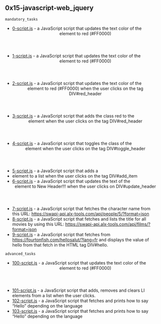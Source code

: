 ## 0x15-javascript-web_jquery

`mandatory_tasks`

* [0-script.js]() - a JavaScript script that updates the text color of the <header> element to red (#FF0000)
* [1-script.js]() - a JavaScript script that updates the text color of the <header> element to red (#FF0000)
* [2-script.js]() - a JavaScript script that updates the text color of the <header> element to red (#FF0000) when the user clicks on the tag DIV#red_header
* [3-script.js]() - a JavaScript script that adds the class red to the <header> element when the user clicks on the tag DIV#red_header
* [4-script.js]() - a JavaScript script that toggles the class of the <header> element when the user clicks on the tag DIV#toggle_header
* [5-script.js]() - a JavaScript script that adds a <li> element to a list when the user clicks on the tag DIV#add_item
* [6-script.js]() - a JavaScript script that updates the text of the <header> element to New Header!!! when the user clicks on DIV#update_header
* [7-script.js]() - a JavaScript script that fetches the character name from this URL: https://swapi-api.alx-tools.com/api/people/5/?format=json
* [8-script.js]() - a JavaScript script that fetches and lists the title for all movies by using this URL: https://swapi-api.alx-tools.com/api/films/?format=json
* [9-script.js]() - a JavaScript script that fetches from https://fourtonfish.com/hellosalut/?lang=fr and displays the value of hello from that fetch in the HTML tag DIV#hello.

`advanced_tasks`

* [100-script.js]() - a JavaScript script that updates the text color of the <header> element to red (#FF0000)
* [101-script.js]() - a JavaScript script that adds, removes and clears LI elements from a list when the user clicks.
* [102-script.js]() - a JavaScript script that fetches and prints how to say “Hello” depending on the language
* [103-script.js]() - a JavaScript script that fetches and prints how to say “Hello” depending on the language
